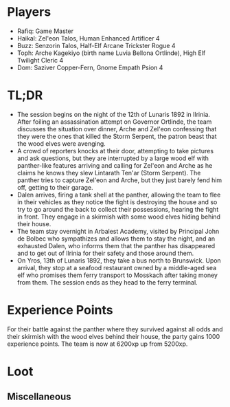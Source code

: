 # Players
- Rafiq: Game Master
- Haikal: Zel'eon Talos, Human Enhanced Artificer 4
- Buzz: Senzorin Talos, Half-Elf Arcane Trickster Rogue 4
- Toph: Arche Kagekiyo (birth name Luvia Bellona Ortlinde), High Elf Twilight Cleric 4
- Dom: Saziver Copper-Fern, Gnome Empath Psion 4
# TL;DR
- The session begins on the night of the 12th of Lunaris 1892 in Ilrinia. After foiling an assassination attempt on Governor Ortlinde, the team discusses the situation over dinner, Arche and Zel'eon confessing that they were the ones that killed the Storm Serpent, the patron beast that the wood elves were avenging.
- A crowd of reporters knocks at their door, attempting to take pictures and ask questions, but they are interrupted by a large wood elf with panther-like features arriving and calling for Zel'eon and Arche as he claims he knows they slew Lintarath Ten'ar (Storm Serpent). The panther tries to capture Zel'eon and Arche, but they just barely fend him off, getting to their garage.
- Dalen arrives, firing a tank shell at the panther, allowing the team to flee in their vehicles as they notice the fight is destroying the house and so try to go around the back to collect their possessions, hearing the fight in front. They engage in a skirmish with some wood elves hiding behind their house.
- The team stay overnight in Arbalest Academy, visited by Principal John de Bolbec who sympathizes and allows them to stay the night, and an exhausted Dalen, who informs them that the panther has disappeared and to get out of Ilrinia for their safety and those around them.
- On Yros, 13th of Lunaris 1892, they take a bus north to Brunswick. Upon arrival, they stop at a seafood restaurant owned by a middle-aged sea elf who promises them ferry transport to Mosskach after taking money from them. The session ends as they head to the ferry terminal.
# Experience Points
For their battle against the panther where they survived against all odds and their skirmish with the wood elves behind their house, the party gains 1000 experience points. The team is now at 6200xp up from 5200xp.
# Loot
## Miscellaneous